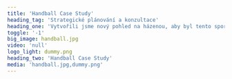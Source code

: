 ```yaml
---
title: 'Handball Case Study'
heading_tag: 'Strategické plánování a konzultace'
heading_one: 'Vytvořili jsme nový pohled na házenou, aby byl tento sport zase motivující a inspirující.'
toggle: '-1'
big_image: handball.jpg
video: 'null'
logo_light: dummy.png
heading_two: 'Handball Case Study'
media: 'handball.jpg,dummy.png'
---
```


